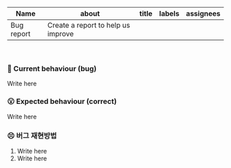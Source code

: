 | Name       | about                              | title | labels | assignees |
| ---------- | ---------------------------------- | ----- | ------ | --------- |
| Bug report | Create a report to help us improve |       |        |           |

<br/>

### 🤔 Current behaviour (bug)

Write here
<br/>

### 😮 Expected behaviour (correct)

Write here
<br/>

### 😣 버그 재현방법

1. Write here
2. Write here
